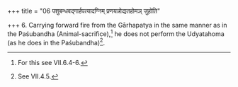 +++
title = "06 पशुबन्धवद्गार्हपत्यादग्निम् प्रणयन्नोद्यतहोमञ् जुहोति"

+++
6. Carrying forward fire from the Gārhapatya in the same manner as in the Paśubandha (Animal-sacrifice),[^1] he does not perform the Udyatahoma (as he does in the Paśubandha)[^2].  


[^1]: For this see VII.6.4-6.  

[^2]: See VII.4.5.  
